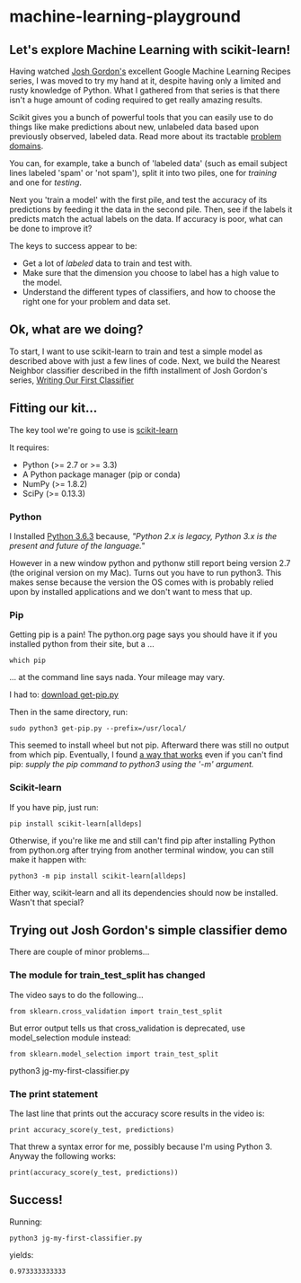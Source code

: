 # machine-learning-playground
## Let's explore Machine Learning with scikit-learn!

Having watched [Josh Gordon's](https://twitter.com/random_forests) excellent 
Google Machine Learning Recipes series, I was moved to try my hand at it, despite having only 
a limited and rusty knowledge of Python. What I gathered from that series is that there isn't 
a huge amount of coding required to get really amazing results. 

Scikit gives you a bunch of powerful tools that you can easily use to do things like make predictions about 
new, unlabeled data based upon previously observed, labeled data. Read more about its tractable 
[problem domains](http://scikit-learn.org/stable/tutorial/basic/tutorial.html).

You can, for example, take a bunch of 'labeled data' (such as email subject lines labeled 'spam' or 'not spam'), 
split it into two piles, one for _training_ and one for _testing_. 

Next you 'train a model' with the first pile, and test the accuracy of its predictions by feeding it 
the data in the second pile. Then, see if the labels it predicts match the actual labels on the data. 
If accuracy is poor, what can be done to improve it?

The keys to success appear to be: 

* Get a lot of _labeled_ data to train and test with. 
* Make sure that the dimension you choose to label has a high value to the model. 
* Understand the different types of classifiers, and how to choose the right one for your problem and data set.

## Ok, what are we doing?
To start, I want to use scikit-learn to train and test a simple model as described above with just a few lines of code.
Next, we build the Nearest Neighbor classifier described in the fifth installment of 
Josh Gordon's series, [Writing Our First Classifier](https://youtu.be/AoeEHqVSNOw)

## Fitting our kit...

The key tool we're going to use is [scikit-learn](http://scikit-learn.org/stable/install.html)

It requires:

  * Python (>= 2.7 or >= 3.3)
  * A Python package manager (pip or conda)
  * NumPy (>= 1.8.2)
  * SciPy (>= 0.13.3)

### Python
I Installed [Python 3.6.3](https://www.python.org/downloads/) because, _"Python 2.x is legacy, Python 3.x is the present and future of the language."_

However in a new window python and pythonw still report being version 2.7 (the original version on my Mac).
Turns out you have to run python3. This makes sense because the version the OS comes with is probably relied 
upon by installed applications and we don't want to mess that up.

### Pip
Getting pip is a pain! The python.org page says you should have it if you installed python from their site, 
but a ...

```
which pip
```

... at the command line says nada. Your mileage may vary. 

I had to: [download get-pip.py](https://packaging.python.org/tutorials/installing-packages/)

Then in the same directory, run:
 
```
sudo python3 get-pip.py --prefix=/usr/local/ 
```

This seemed to install wheel but not pip. Afterward there was still no output from which pip. 
Eventually, I found [a way that works](https://stackoverflow.com/a/24151884/203704) even if 
you can't find pip: _supply the pip command to python3 using the '-m' argument._

### Scikit-learn
If you have pip, just run:

```
pip install scikit-learn[alldeps]
```

Otherwise, if you're like me and still can't find pip after installing Python from python.org
after trying from another terminal window, you can still make it happen with:


```
python3 -m pip install scikit-learn[alldeps]
```


Either way, scikit-learn and all its dependencies should now be installed. Wasn't that special?

## Trying out Josh Gordon's simple classifier demo
There are couple of minor problems...

### The module for train_test_split has changed
The video says to do the following...

```
from sklearn.cross_validation import train_test_split
```

But error output tells us that cross_validation is deprecated, use model_selection module instead:

```
from sklearn.model_selection import train_test_split
```

python3 jg-my-first-classifier.py 

### The print statement
The last line that prints out the accuracy score results in the video is:

```
print accuracy_score(y_test, predictions)
```

That threw a syntax error for me, possibly because I'm using Python 3. Anyway the following works:

```
print(accuracy_score(y_test, predictions))
```

## Success!
Running:

```
python3 jg-my-first-classifier.py 
```


yields: 

```
0.973333333333
```